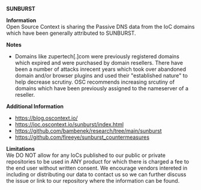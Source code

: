 **SUNBURST**

**Information**
<br>
Open Source Context is sharing the Passive DNS data from the IoC domains which have been generally attributed to SUNBURST.

**Notes**
<br>

- Domains like zupertech[.]com were previously registered domains which expired and were purchased by domain resellers. There have been a number of attacks inrecent years which took over abandoned domain and/or browser plugins and used their "established nature" to help decrease scrutiny. OSC recommends increasing srcutiny of domains which have been previously assigned to the nameserver of a reseller.

**Additional Information**
<br>

- https://blog.oscontext.io/
- https://ioc.oscontext.io/sunburst/index.html
- https://github.com/bambenek/research/tree/main/sunburst
- https://github.com/fireeye/sunburst_countermeasures



**Limitations**
<br>
We DO NOT allow for any IoCs published to our public or private repositories to be used in ANY product for which there is charged a fee to the end user without written consent. We encourage vendors intereted in including or distributing our data to contact us so we can further discuss the issue or link to our repository where the information can be found.



